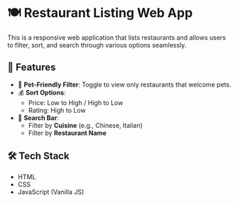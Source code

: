 # 🍽️ Restaurant Listing Web App

This is a responsive web application that lists restaurants and allows users to filter, sort, and search through various options seamlessly.

## 🎯 Features

- 🐾 **Pet-Friendly Filter**: Toggle to view only restaurants that welcome pets.
- 💰 **Sort Options**:
  - Price: Low to High / High to Low
  - Rating: High to Low
- 🔎 **Search Bar**:
  - Filter by **Cuisine** (e.g., Chinese, Italian)
  - Filter by **Restaurant Name**

## 🛠️ Tech Stack

- HTML
- CSS
- JavaScript (Vanilla JS)
